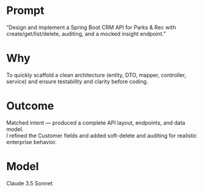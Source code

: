# Prompt
“Design and implement a Spring Boot CRM API for Parks & Rec with create/get/list/delete, auditing, and a mocked insight endpoint.”

# Why
To quickly scaffold a clean architecture (entity, DTO, mapper, controller, service) and ensure testability and clarity before coding.

# Outcome
Matched intent — produced a complete API layout, endpoints, and data model.  
I refined the Customer fields and added soft-delete and auditing for realistic enterprise behavior.

# Model
Claude 3.5 Sonnet